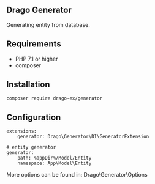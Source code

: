 ## Drago Generator

Generating entity from database.

## Requirements

- PHP 7.1 or higher
- composer

## Installation

```
composer require drago-ex/generator
```

## Configuration

```
extensions:
    generator: Drago\Generator\DI\GeneratorExtension

# entity generator
generator:
    path: %appDir%/Model/Entity
    namespace: App\Model\Entity
```

More options can be found in: Drago\Generator\Options
